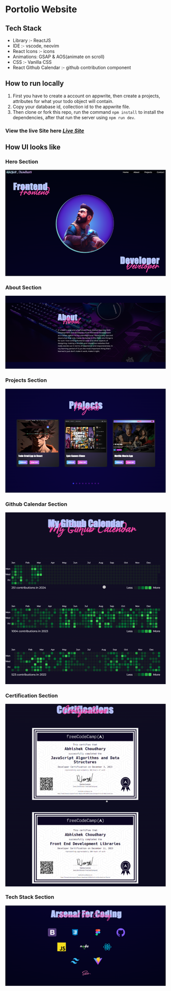 # Portolio Website

## Tech Stack

- Library :- ReactJS
- IDE :- vscode, neovim
- React Icons :- icons
- Animations: GSAP & AOS(animate on scroll)
- CSS :- Vanilla CSS
- React Github Calendar :- github contribution component

## How to run locally

1. First you have to create a account on appwrite, then create a projects, attributes for what your todo object will contain.
2. Copy your database id, collection id to the appwrite file.
3. Then clone or fork this repo, run the command `npm install` to install the dependencies, after that run the server using `npm run dev`.

### View the live Site here <ins>_[Live Site](https://abhishek-choudhary-portfolio-nu.vercel.app)_</ins>

## How UI looks like

### Hero Section

![Hero Section](./public/website/main-section.png)

### About Section

![About Section](./public/website/about-section.png)

### Projects Section

![Projects Section](./public/website/projects-section.png)

### Github Calendar Section

![Github Calendar Section](./public/website/github-calendar.png)

### Certification Section

<!-- ![Certification Section](./public/website/certifications.png) -->

<img src="./public/website/certifications.png" alt="certifications" style="display: block; margin: 5px auto" />

### Tech Stack Section

<div style="display: flex: justify-content: center: width: 100%; align-items: center">
    <img src="./public/website/arsenal-section.png" alt="Tech Stack" />
</div>
